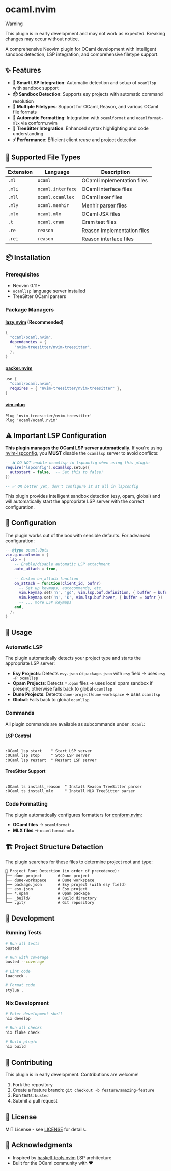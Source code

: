 # ocaml.nvim

> [!WARNING]
> This plugin is in early development and may not work as expected.
> Breaking changes may occur without notice.

A comprehensive Neovim plugin for OCaml development with intelligent sandbox
detection, LSP integration, and comprehensive filetype support.

## ✨ Features

- **🎯 Smart LSP Integration**: Automatic detection and setup of `ocamllsp`
  with sandbox support
- **📦 Sandbox Detection**: Supports esy projects with automatic command
  resolution
- **🎨 Multiple Filetypes**: Support for OCaml, Reason, and various OCaml
  file formats
- **🔧 Automatic Formatting**: Integration with `ocamlformat` and
  `ocamlformat-mlx` via conform.nvim
- **🌳 TreeSitter Integration**: Enhanced syntax highlighting and code
  understanding
- **⚡ Performance**: Efficient client reuse and project detection

## 📁 Supported File Types

| Extension | Language | Description |
|-----------|----------|-------------|
| `.ml` | `ocaml` | OCaml implementation files |
| `.mli` | `ocaml.interface` | OCaml interface files |
| `.mll` | `ocaml.ocamllex` | OCaml lexer files |
| `.mly` | `ocaml.menhir` | Menhir parser files |
| `.mlx` | `ocaml.mlx` | OCaml JSX files |
| `.t` | `ocaml.cram` | Cram test files |
| `.re` | `reason` | Reason implementation files |
| `.rei` | `reason` | Reason interface files |

## 📦 Installation

### Prerequisites

- Neovim 0.11+
- `ocamllsp` language server installed
- TreeSitter OCaml parsers

### Package Managers

#### [lazy.nvim](https://github.com/folke/lazy.nvim) (Recommended)

```lua
{
  "ocaml/ocaml.nvim",
  dependencies = {
    "nvim-treesitter/nvim-treesitter",
  },
}
```

#### [packer.nvim](https://github.com/wbthomason/packer.nvim)

```lua
use {
  "ocaml/ocaml.nvim",
  requires = { "nvim-treesitter/nvim-treesitter" },
}
```

#### [vim-plug](https://github.com/junegunn/vim-plug)

```vim
Plug 'nvim-treesitter/nvim-treesitter'
Plug 'ocaml/ocaml.nvim'
```

## ⚠️ Important LSP Configuration

**This plugin manages the OCaml LSP server automatically.** If you're using
[nvim-lspconfig](https://github.com/neovim/nvim-lspconfig), you **MUST**
disable the `ocamllsp` server to avoid conflicts:

```lua
-- ❌ DO NOT enable ocamllsp in lspconfig when using this plugin
require("lspconfig").ocamllsp.setup({
  autostart = false,  -- Set this to false!
})

-- ✅ OR better yet, don't configure it at all in lspconfig
```

This plugin provides intelligent sandbox detection (esy, opam, global) and will
automatically start the appropriate LSP server with the correct configuration.

## 🔧 Configuration

The plugin works out of the box with sensible defaults. For advanced configuration:

```lua
---@type ocaml.Opts
vim.g.ocamlnvim = {
  lsp = {
    -- Enable/disable automatic LSP attachment
    auto_attach = true,
    
    -- Custom on_attach function
    on_attach = function(client_id, bufnr)
      -- Set up keymaps, autocommands, etc.
      vim.keymap.set('n', 'gd', vim.lsp.buf.definition, { buffer = bufnr })
      vim.keymap.set('n', 'K', vim.lsp.buf.hover, { buffer = bufnr })
      -- ... more LSP keymaps
    end,
  },
}
```

## 🚀 Usage

### Automatic LSP

The plugin automatically detects your project type and starts the appropriate
LSP server:

- **Esy Projects**: Detects `esy.json` or `package.json` with `esy` field →
  uses `esy -P ocamllsp`
- **Opam Projects**: Detects `*.opam` files → uses local opam sandbox if present,
  otherwise falls back to global `ocamllsp`
- **Dune Projects**: Detects `dune-project`/`dune-workspace` → uses `ocamllsp`
- **Global**: Falls back to global `ocamllsp`

### Commands

All plugin commands are available as subcommands under `:OCaml`:

#### LSP Control

```vim

:OCaml lsp start    " Start LSP server
:OCaml lsp stop     " Stop LSP server
:OCaml lsp restart  " Restart LSP server
```

#### TreeSitter Support

```vim

:OCaml ts install_reason  " Install Reason TreeSitter parser
:OCaml ts install_mlx     " Install MLX TreeSitter parser
```

### Code Formatting

The plugin automatically configures formatters for
[conform.nvim](https://github.com/stevearc/conform.nvim):

- **OCaml files** → `ocamlformat`
- **MLX files** → `ocamlformat-mlx`

## 🏗️ Project Structure Detection

The plugin searches for these files to determine project root and type:

```text
📁 Project Root Detection (in order of precedence):
├── dune-project       # Dune project
├── dune-workspace     # Dune workspace  
├── package.json       # Esy project (with esy field)
├── esy.json           # Esy project
├── *.opam             # Opam package
├── _build/            # Build directory
└── .git/              # Git repository
```

## 🔧 Development

### Running Tests

```bash
# Run all tests
busted

# Run with coverage
busted --coverage

# Lint code
luacheck .

# Format code  
stylua .
```

### Nix Development

```bash
# Enter development shell
nix develop

# Run all checks
nix flake check

# Build plugin
nix build
```

## 🤝 Contributing

This plugin is in early development. Contributions are welcome!

1. Fork the repository
2. Create a feature branch: `git checkout -b feature/amazing-feature`
3. Run tests: `busted`
4. Submit a pull request

## 📝 License

MIT License - see [LICENSE](LICENSE) for details.

## 🙏 Acknowledgments

- Inspired by [haskell-tools.nvim](https://github.com/mrcjkb/haskell-tools.nvim)
  LSP architecture
- Built for the OCaml community with ❤️
